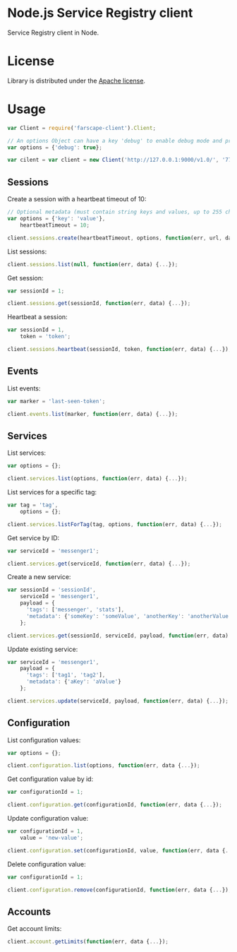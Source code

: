 # Node.js Service Registry client

Service Registry client in Node.

# License

Library is distributed under the [Apache license](http://www.apache.org/licenses/LICENSE-2.0.html).

# Usage

```Javascript
var Client = require('farscape-client').Client;

// An options Object can have a key 'debug' to enable debug mode and print log messages:
var options = {'debug': true};

var cilent = var client = new Client('http://127.0.0.1:9000/v1.0/', '7777', 'dev', options);
```

## Sessions

Create a session with a heartbeat timeout of 10:

```Javascript
// Optional metadata (must contain string keys and values, up to 255 chars)
var options = {'key': 'value'},
    heartbeatTimeout = 10;

client.sessions.create(heartbeatTimeout, options, function(err, url, data) {...});
```

List sessions:

```Javascript
client.sessions.list(null, function(err, data) {...});
```

Get session:

```Javascript
var sessionId = 1;

client.sessions.get(sessionId, function(err, data) {...});
```

Heartbeat a session:

```Javascript
var sessionId = 1,
    token = 'token';

client.sessions.heartbeat(sessionId, token, function(err, data) {...});
```

## Events

List events:

```Javascript
var marker = 'last-seen-token';

client.events.list(marker, function(err, data) {...});
```

## Services

List services:

```Javascript
var options = {};

client.services.list(options, function(err, data) {...});
```

List services for a specific tag:

```Javascript
var tag = 'tag',
    options = {};

client.services.listForTag(tag, options, function(err, data) {...});
```

Get service by ID:

```Javascript
var serviceId = 'messenger1';

client.services.get(serviceId, function(err, data) {...});
```

Create a new service:

```Javascript
var sessionId = 'sessionId',
    serviceId = 'messenger1',
    payload = {
      'tags': ['messenger', 'stats'],
      'metadata': {'someKey': 'someValue', 'anotherKey': 'anotherValue'}
    };

client.services.get(sessionId, serviceId, payload, function(err, data) {...});
```

Update existing service:

```Javascript
var serviceId = 'messenger1',
    payload = {
      'tags': ['tag1', 'tag2'],
      'metadata': {'aKey': 'aValue'}
    };

client.services.update(serviceId, payload, function(err, data) {...});
```

## Configuration

List configuration values:

```Javascript
var options = {};

client.configuration.list(options, function(err, data {...});
```

Get configuration value by id:

```Javascript
var configurationId = 1;

client.configuration.get(configurationId, function(err, data {...});
```

Update configuration value:

```Javascript
var configurationId = 1,
    value = 'new-value';

client.configuration.set(configurationId, value, function(err, data {...});
```

Delete configuration value:

```Javascript
var configurationId = 1;

client.configuration.remove(configurationId, function(err, data {...});
```

## Accounts

Get account limits:

```Javascript
client.account.getLimits(function(err, data {...});
```
